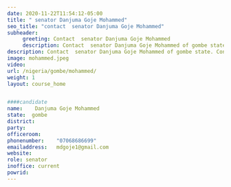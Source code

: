 ```yaml
---
date: 2020-11-22T11:54:12-05:00
title: " senator Danjuma Goje Mohammed"
seo_title: "contact  senator Danjuma Goje Mohammed"
subheader:
     greeting: Contact  senator Danjuma Goje Mohammed 
     description: Contact  senator Danjuma Goje Mohammed of gombe state. Contact information for  senator Danjuma Goje Mohammed includes email address, phone number, and mailing address.
description: Contact  senator Danjuma Goje Mohammed of gombe state. Contact information for  senator Danjuma Goje Mohammed includes email address, phone number, and mailing address.
image: mohammed.jpeg
video: 
url: /nigeria/gombe/mohammed/
weight: 1
layout: course_home


####candidate
name:	 Danjuma Goje Mohammed
state:	gombe
district: 
party:	
officeroom:	
phonenumber:	"07068686699"
emailaddress:	mdgoje1@gmail.com
website:	
role: senator
inoffice: current
powrid: 
---
```



